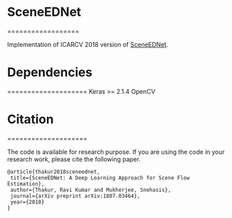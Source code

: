 
# SceneEDNet 
==================

Implementation of ICARCV 2018 version of [SceneEDNet](https://arxiv.org/abs/1807.03464).


# Dependencies
====================
Keras >= 2.1.4
OpenCV


# Citation
====================

The code is available for research purpose. If you are using the code in your research work, please cite the following paper.

    @article{thakur2018sceneednet,
     title={SceneEDNet: A Deep Learning Approach for Scene Flow Estimation},
     author={Thakur, Ravi Kumar and Mukherjee, Snehasis},
     journal={arXiv preprint arXiv:1807.03464},
     year={2018}
    }
